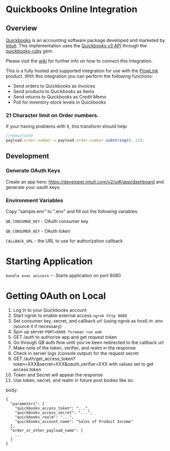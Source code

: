 # Quickbooks Online Integration

## Overview

[Quickbooks](http://quickbooks.intuit.com) is an accounting software package developed and marketed by [Intuit](http://www.intuit.com). This implementation uses the [Quickbooks v3 API](https://developer.intuit.com/apiexplorer?apiname=V3QBO) through the [quickbooks-ruby](https://github.com/ruckus/quickbooks-ruby) gem.

Please visit the [wiki](https://github.com/flowlink/quickbooks_integration/wiki)
for further info on how to connect this integration.

This is a fully hosted and supported integration for use with the [FlowLink](http://flowlink.io/)
product. With this integration you can perform the following functions:

* Send orders to Quickbooks as Invoices
* Send products to Quickbooks as Items
* Send returns to Quickbooks as Credit Memo
* Poll for inventory stock levels in Quickbooks

### 21 Character limit on Order numbers.

If your having problems with it, this transform should help:
```javascript
//nomustache
payload.order.number = payload.order.number.substring(0, 21);
```

## Development

### Generate OAuth Keys

Create an app here: https://developer.intuit.com/v2/ui#/app/dashboard and generate your oauth keys.

### Environment Variables

Copy "sample.env" to ".env" and fill out the following variables:

`QB_CONSUMER_KEY` - OAuth consumer key

`QB_CONSUMER_KEY` - OAuth token

`CALLBACK_URL` - the URL to use for authorization callback

# Starting Application

`bundle exec unicorn` -- Starts application on port 8080

# Getting OAuth on Local

1. Log in to your Quickbooks account
1. Start ngrok to enable external access
   `ngrok http 8080`
1. Set consumer key, secret, and callback url (using ngrok as host) in .env (source it if necessary)
1. Spin up server
    `PORT=8080 foreman run web`
1. GET /auth to authorize app and get request token
1. Go through QB auth flow until you've been redirected to the callback url
1. Make note of the token, verifier, and realm in the response
1. Check in server logs (console output) for the request secret
1. GET /auth/get_access_token?token=XXX&secret=XXX&oauth_verifier=XXX with values set to get access token
1. Token and Secret will appear the response
1. Use token, secret, and realm in future post bodies like so:

body:

```
{
  "parameters": {
    "quickbooks_access_token": "...",
    "quickbooks_access_secret": "...",
    "quickbooks_realm": "...",
    "quickbooks_account_name": "Sales of Product Income"
  },
  "order_or_other_payload_name": {
    ...
  }
}
